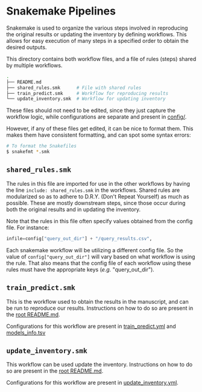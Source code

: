 # Snakemake Pipelines

Snakemake is used to organize the various steps involved in reproducing the original results or updating the inventory by defining workflows. This allows for easy execution of many steps in a specified order to obtain the desired outputs.

This directory contains both workflow files, and a file of rules (steps) shared by multiple workflows.

```sh
.
├── README.md
├── shared_rules.smk      # File with shared rules
├── train_predict.smk     # Workflow for reproducing results
└── update_inventory.smk  # Workflow for updating inventory
```

These files should not need to be edited, since they just capture the workflow logic, while configurations are separate and present in [config/](../config/). 

However, if any of these files get edited, it can be nice to format them. This makes them have consistent formatting, and can spot some syntax errors:

```sh
# To format the Snakefiles
$ snakefmt *.smk
```


## `shared_rules.smk`

The rules in this file are imported for use in the other workflows by having the line `include: shared_rules.smk` in the workflows. Shared rules are modularized so as to adhere to D.R.Y. (Don't Repeat Yourself) as much as possible. These are mostly downstream steps, since those occur during both the original results and in updating the inventory.

Note that the rules in this file often specify values obtained from the config file. For instance:

```python
infile=config["query_out_dir"] + "/query_results.csv",
```

Each snakemake workflow will be utilizing a different config file. So the value of `config["query_out_dir"]` will vary based on what workflow is using the rule. That also means that the config file of each workflow using these rules must have the appropriate keys (*e.g.* "query_out_dir").

## `train_predict.smk`

This is the workflow used to obtain the results in the manuscript, and can be run to reproduce our results. Instructions on how to do so are present in the [root README.md](../README.md).

Configurations for this workflow are present in [train_predict.yml](../config/train_predict.yml) and [models_info.tsv](../config/models_info.tsv)

## `update_inventory.smk`

This workflow can be used update the inventory. Instructions on how to do so are present in the [root README.md](../README.md).

Configurations for this workflow are present in [update_inventory.yml](../config/update_inventory.yml).